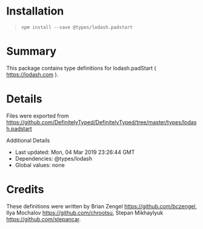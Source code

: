 # Installation
> `npm install --save @types/lodash.padstart`

# Summary
This package contains type definitions for lodash.padStart ( https://lodash.com ).

# Details
Files were exported from https://github.com/DefinitelyTyped/DefinitelyTyped/tree/master/types/lodash.padstart

Additional Details
 * Last updated: Mon, 04 Mar 2019 23:26:44 GMT
 * Dependencies: @types/lodash
 * Global values: none

# Credits
These definitions were written by Brian Zengel <https://github.com/bczengel>, Ilya Mochalov <https://github.com/chrootsu>, Stepan Mikhaylyuk <https://github.com/stepancar>.
